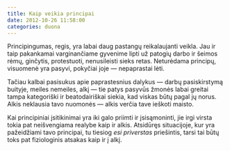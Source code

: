 ```yaml
---
title: Kaip veikia principai
date: 2012-10-26 11:58:00
categories: duona
---
```


Principingumas, regis, yra labai daug pastangų reikalaujanti veikla. Jau ir taip pakankamai varginančiame gyvenime lipti už patogių darbo ir šeimos rėmų, ginčytis, protestuoti, nenusileisti sieks retas. Neturėdama principų, visuomenė yra pasyvi, pokyčiai joje — nepaprastai lėti.

Tačiau kalbai pasisukus apie paprastesnius dalykus — darbų pasiskirstymą buityje, meiles nemeiles, alkį — tie patys pasyvūs žmonės labai greitai tampa kategoriški ir beatodairiškai siekia, kad viskas būtų pagal jų norus. Alkis neklausia tavo nuomonės — alkis verčia tave ieškoti maisto.

Kai principiniai įsitikinimai yra iki galo priimti ir įsisąmoninti, jie irgi virsta tokia pat neišvengiama realybe kaip ir alkis. Atsidūręs situacijoje, kur yra pažeidžiami tavo principai, tu tiesiog *esi priverstas* priešintis, tarsi tai būtų toks pat fiziologinis atsakas kaip ir į alkį.
